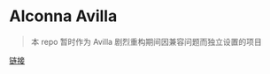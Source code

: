 # Alconna Avilla

> 本 repo 暂时作为 Avilla 剧烈重构期间因兼容问题而独立设置的项目

[链接](https://graiax.cn/guide/alconna.html#kirakira%E2%98%86dokidoki%E7%9A%84dispatcher)